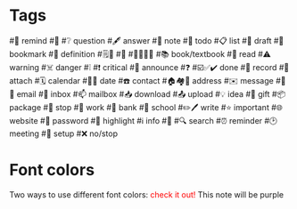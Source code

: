 # Tags 
#🔔 remind
#🔕 
#❔ question
#🖋️ answer
#📓 note
#📌 todo
#📋 list
#📝 draft
#🔖 bookmark
#📔 definition
#🗒️📄 
#📒
#📗📘📙📕
#📚 book/textbook
#📖 read
#⚠️ warning
#☠️ danger
#❕ 
#❗ critical
#📢 announce
#❓ 
#☑️✅✔️ done
#📜 record
#📎 attach
#🗓️ calendar
#📆📅 date
#☎️ contact
#🏠🏘️🏡 address
#✉️ message
#📨📧 email
#📩 inbox 
#📫 mailbox
#📥 download
#📤 upload
#💡 idea
#🎁 gift
#📦 package
#🛑 stop
#💼 work
#🏦 bank
#🏫 school
#✏️🖊️ write
#⭐ important
#🌐 website 
#🔑 password 
#🔦 highlight
#ℹ️ info
#📑
#🔍 search
#⏰ reminder
#🕑 meeting 
#🔧 setup
#❌ no/stop

# Font colors
Two ways to use different font colors:
<font color="red">check it out!</font> 
<span class="purple">This note will be purple </span> 
